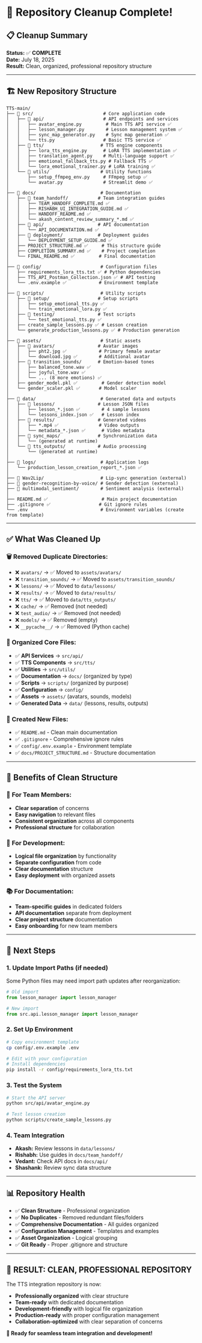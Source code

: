 # 🎉 Repository Cleanup Complete!

## 📋 Cleanup Summary

**Status:** ✅ **COMPLETE**  
**Date:** July 18, 2025  
**Result:** Clean, organized, professional repository structure  

---

## 🏗️ New Repository Structure

```
TTS-main/
├── 📁 src/                          # Core application code
│   ├── 📁 api/                      # API endpoints and services
│   │   ├── avatar_engine.py         # Main TTS API service ✅
│   │   ├── lesson_manager.py        # Lesson management system ✅
│   │   ├── sync_map_generator.py    # Sync map generation ✅
│   │   └── tts.py                  # Basic TTS service ✅
│   ├── 📁 tts/                     # TTS engine components
│   │   ├── lora_tts_engine.py      # LoRA TTS implementation ✅
│   │   ├── translation_agent.py    # Multi-language support ✅
│   │   ├── emotional_fallback_tts.py # Fallback TTS ✅
│   │   └── lora_emotional_trainer.py # LoRA training ✅
│   └── 📁 utils/                   # Utility functions
│       ├── setup_ffmpeg_env.py     # FFmpeg setup ✅
│       └── avatar.py               # Streamlit demo ✅
│
├── 📁 docs/                        # Documentation
│   ├── 📁 team_handoff/           # Team integration guides
│   │   ├── TEAM_HANDOFF_COMPLETE.md ✅
│   │   ├── RISHABH_UI_INTEGRATION_GUIDE.md ✅
│   │   ├── HANDOFF_README.md ✅
│   │   └── akash_content_review_summary_*.md ✅
│   ├── 📁 api/                    # API documentation
│   │   └── API_DOCUMENTATION.md ✅
│   ├── 📁 deployment/             # Deployment guides
│   │   └── DEPLOYMENT_SETUP_GUIDE.md ✅
│   ├── PROJECT_STRUCTURE.md ✅     # This structure guide
│   ├── COMPLETION_SUMMARY.md ✅    # Project completion
│   └── FINAL_README.md ✅         # Final documentation
│
├── 📁 config/                      # Configuration files
│   ├── requirements_lora_tts.txt ✅ # Python dependencies
│   ├── TTS_API_Postman_Collection.json ✅ # API testing
│   └── .env.example ✅            # Environment template
│
├── 📁 scripts/                     # Utility scripts
│   ├── 📁 setup/                  # Setup scripts
│   │   ├── setup_emotional_tts.py ✅
│   │   └── train_emotional_lora.py ✅
│   ├── 📁 testing/                # Test scripts
│   │   └── test_emotional_tts.py ✅
│   ├── create_sample_lessons.py ✅ # Lesson creation
│   └── generate_production_lessons.py ✅ # Production generation
│
├── 📁 assets/                      # Static assets
│   ├── 📁 avatars/                # Avatar images
│   │   ├── pht2.jpg ✅            # Primary female avatar
│   │   └── download.jpg ✅        # Additional avatar
│   ├── 📁 transition_sounds/      # Emotion-based tones
│   │   ├── balanced_tone.wav ✅
│   │   ├── joyful_tone.wav ✅
│   │   └── ... (8 more emotions) ✅
│   ├── gender_model.pkl ✅         # Gender detection model
│   └── gender_scaler.pkl ✅       # Model scaler
│
├── 📁 data/                        # Generated data and outputs
│   ├── 📁 lessons/                # Lesson JSON files
│   │   ├── lesson_*.json ✅        # 4 sample lessons
│   │   └── lessons_index.json ✅   # Lesson index
│   ├── 📁 results/                # Generated videos
│   │   ├── *.mp4 ✅               # Video outputs
│   │   └── metadata_*.json ✅      # Video metadata
│   ├── 📁 sync_maps/              # Synchronization data
│   │   └── (generated at runtime)
│   └── 📁 tts_outputs/            # Audio processing
│       └── (generated at runtime)
│
├── 📁 logs/                        # Application logs
│   └── production_lesson_creation_report_*.json ✅
│
├── 📁 Wav2Lip/                     # Lip-sync generation (external)
├── 📁 gender-recognition-by-voice/ # Gender detection (external)
├── 📁 multimodal_sentiment/        # Sentiment analysis (external)
│
├── README.md ✅                    # Main project documentation
├── .gitignore ✅                  # Git ignore rules
└── .env                           # Environment variables (create from template)
```

---

## ✅ What Was Cleaned Up

### 🗑️ Removed Duplicate Directories:
- ❌ `avatars/` → ✅ Moved to `assets/avatars/`
- ❌ `transition_sounds/` → ✅ Moved to `assets/transition_sounds/`
- ❌ `lessons/` → ✅ Moved to `data/lessons/`
- ❌ `results/` → ✅ Moved to `data/results/`
- ❌ `tts/` → ✅ Moved to `data/tts_outputs/`
- ❌ `cache/` → ✅ Removed (not needed)
- ❌ `test_audio/` → ✅ Removed (not needed)
- ❌ `models/` → ✅ Removed (empty)
- ❌ `__pycache__/` → ✅ Removed (Python cache)

### 📁 Organized Core Files:
- ✅ **API Services** → `src/api/`
- ✅ **TTS Components** → `src/tts/`
- ✅ **Utilities** → `src/utils/`
- ✅ **Documentation** → `docs/` (organized by type)
- ✅ **Scripts** → `scripts/` (organized by purpose)
- ✅ **Configuration** → `config/`
- ✅ **Assets** → `assets/` (avatars, sounds, models)
- ✅ **Generated Data** → `data/` (lessons, results, outputs)

### 📝 Created New Files:
- ✅ `README.md` - Clean main documentation
- ✅ `.gitignore` - Comprehensive ignore rules
- ✅ `config/.env.example` - Environment template
- ✅ `docs/PROJECT_STRUCTURE.md` - Structure documentation

---

## 🎯 Benefits of Clean Structure

### 👥 **For Team Members:**
- **Clear separation** of concerns
- **Easy navigation** to relevant files
- **Consistent organization** across all components
- **Professional structure** for collaboration

### 🔧 **For Development:**
- **Logical file organization** by functionality
- **Separate configuration** from code
- **Clear documentation** structure
- **Easy deployment** with organized assets

### 📚 **For Documentation:**
- **Team-specific guides** in dedicated folders
- **API documentation** separate from deployment
- **Clear project structure** documentation
- **Easy onboarding** for new team members

---

## 🚀 Next Steps

### 1. **Update Import Paths** (if needed)
Some Python files may need import path updates after reorganization:
```python
# Old import
from lesson_manager import lesson_manager

# New import
from src.api.lesson_manager import lesson_manager
```

### 2. **Set Up Environment**
```bash
# Copy environment template
cp config/.env.example .env

# Edit with your configuration
# Install dependencies
pip install -r config/requirements_lora_tts.txt
```

### 3. **Test the System**
```bash
# Start the API server
python src/api/avatar_engine.py

# Test lesson creation
python scripts/create_sample_lessons.py
```

### 4. **Team Integration**
- **Akash:** Review lessons in `data/lessons/`
- **Rishabh:** Use guides in `docs/team_handoff/`
- **Vedant:** Check API docs in `docs/api/`
- **Shashank:** Review sync data structure

---

## 📊 Repository Health

- ✅ **Clean Structure** - Professional organization
- ✅ **No Duplicates** - Removed redundant files/folders
- ✅ **Comprehensive Documentation** - All guides organized
- ✅ **Configuration Management** - Templates and examples
- ✅ **Asset Organization** - Logical grouping
- ✅ **Git Ready** - Proper .gitignore and structure

---

## 🎉 **RESULT: CLEAN, PROFESSIONAL REPOSITORY**

The TTS integration repository is now:
- **Professionally organized** with clear structure
- **Team-ready** with dedicated documentation
- **Development-friendly** with logical file organization
- **Production-ready** with proper configuration management
- **Collaboration-optimized** with clear separation of concerns

**🚀 Ready for seamless team integration and development!**
